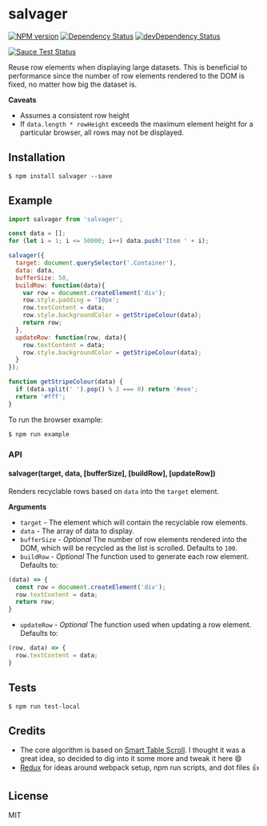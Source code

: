 # salvager

[![NPM version](https://badge.fury.io/js/salvager.svg)](http://badge.fury.io/js/salvager)
[![Dependency Status](https://david-dm.org/tanem/salvager.png)](https://david-dm.org/tanem/salvager)
[![devDependency Status](https://david-dm.org/tanem/salvager/dev-status.svg)](https://david-dm.org/tanem/salvager#info=devDependencies)

[![Sauce Test Status](https://saucelabs.com/browser-matrix/salvager.svg)](https://saucelabs.com/u/salvager)

Reuse row elements when displaying large datasets. This is beneficial to performance since the number of row elements rendered to the DOM is fixed, no matter how big the dataset is.

**Caveats**

- Assumes a consistent row height
- If `data.length * rowHeight` exceeds the maximum element height for a particular browser, all rows may not be displayed.

## Installation

```
$ npm install salvager --save
```

## Example

```js
import salvager from 'salvager';

const data = [];
for (let i = 1; i <= 50000; i++) data.push('Item ' + i);

salvager({
  target: document.querySelector('.Container'),
  data: data,
  bufferSize: 50,
  buildRow: function(data){
    var row = document.createElement('div');
    row.style.padding = '10px';
    row.textContent = data;
    row.style.backgroundColor = getStripeColour(data);
    return row;
  },
  updateRow: function(row, data){
    row.textContent = data;
    row.style.backgroundColor = getStripeColour(data);
  }
});

function getStripeColour(data) {
  if (data.split(' ').pop() % 2 === 0) return '#eee';
  return '#fff';
}
```

To run the browser example:

```
$ npm run example
```

### API

#### salvager(target, data, [bufferSize], [buildRow], [updateRow])

Renders recyclable rows based on `data` into the `target` element.

__Arguments__

* `target` - The element which will contain the recyclable row elements.
* `data` - The array of data to display.
* `bufferSize` - *Optional* The number of row elements rendered into the DOM, which will be recycled as the list is scrolled. Defaults to `100`.
* `buildRow` - *Optional* The function used to generate each row element. Defaults to:

```js
(data) => {
  const row = document.createElement('div');
  row.textContent = data;
  return row;
}
```

* `updateRow` - *Optional* The function used when updating a row element. Defaults to:

```js
(row, data) => {
  row.textContent = data;
}
```

## Tests

```
$ npm run test-local
```

## Credits

- The core algorithm is based on [Smart Table Scroll](https://github.com/cmpolis/smart-table-scroll). I thought it was a great idea, so decided to dig into it some more and tweak it here :smile:
- [Redux](https://github.com/rackt/redux) for ideas around webpack setup, npm run scripts, and dot files :+1:

## License

MIT
